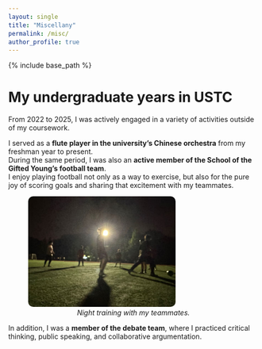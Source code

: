 ```yaml
---
layout: single
title: "Miscellany"
permalink: /misc/
author_profile: true
---
```


{% include base_path %}

My undergraduate years in USTC
======

From 2022 to 2025, I was actively engaged in a variety of activities outside of my coursework.  

I served as a **flute player in the university’s Chinese orchestra** from my freshman year to present.  
During the same period, I was also an **active member of the School of the Gifted Young’s football team**.  
I enjoy playing football not only as a way to exercise, but also for the pure joy of scoring goals and sharing that excitement with my teammates. 

<figure>
  <img src="/images/football.png" alt="Night training with my teammates." style="max-width:70%; border-radius:10px;">
  <figcaption style="text-align:center; font-style:italic;">
    Night training with my teammates.
  </figcaption>
</figure>


In addition, I was a **member of the debate team**, where I practiced critical thinking, public speaking, and collaborative argumentation.  


